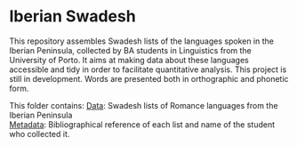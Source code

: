 # Iberian Swadesh

This repository assembles Swadesh lists of the languages spoken in the Iberian Peninsula, collected by BA students in Linguistics from the University of Porto. 
It aims at making data about these languages accessible and tidy in order to facilitate quantitative analysis. This project is still in development.
Words are presented both in orthographic and phonetic form.  

This folder contains:
[Data](data.csv): Swadesh lists of Romance languages from the Iberian Peninsula\
[Metadata](metadata.csv): Bibliographical reference of each list and name of the student who collected it.
